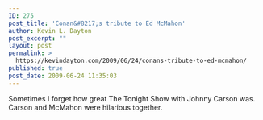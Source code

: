 ```yaml
---
ID: 275
post_title: 'Conan&#8217;s tribute to Ed McMahon'
author: Kevin L. Dayton
post_excerpt: ""
layout: post
permalink: >
  https://kevindayton.com/2009/06/24/conans-tribute-to-ed-mcmahon/
published: true
post_date: 2009-06-24 11:35:03
---
```



Sometimes I forget how great The Tonight Show with Johnny Carson was.  Carson and McMahon were hilarious together.